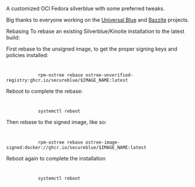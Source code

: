 A customized OCI Fedora silverblue with some preferred tweaks. 

Big thanks to everyone working on the [Universal Blue](https://github.com/ublue-os) and [Bazzite](https://github.com/ublue-os/bazzite) projects.

Rebasing
To rebase an existing Silverblue/Kinoite installation to the latest build:

First rebase to the unsigned image, to get the proper signing keys and policies installed:
# 
                rpm-ostree rebase ostree-unverified-registry:ghcr.io/secureblue/$IMAGE_NAME:latest

Reboot to complete the rebase:
#
                systemctl reboot

Then rebase to the signed image, like so:
#
                rpm-ostree rebase ostree-image-signed:docker://ghcr.io/secureblue/$IMAGE_NAME:latest

Reboot again to complete the installation
#
                systemctl reboot
